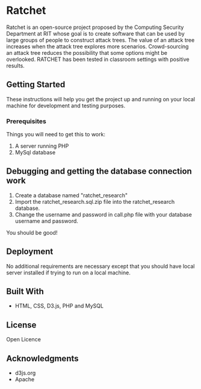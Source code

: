 # Ratchet

Ratchet is an open-source project proposed by the Computing Security Department at RIT whose goal is to create software that can be used by large groups of people to construct attack trees. The value of an attack tree increases when the attack tree explores more scenarios. Crowd-sourcing an attack tree reduces the possibility that some options might be overlooked. RATCHET has been tested in classroom settings with positive results.


## Getting Started

These instructions will help you get the project up and running on your local machine for development and testing purposes.

### Prerequisites

Things you will need to get this to work:

1. A server running PHP
2. MySql database


## Debugging and getting the database connection work

1. Create a database named "ratchet_research"
2. Import the ratchet_research.sql.zip file into the ratchet_research database.
3. Change the username and password in call.php file with your database username and password.

You should be good!

## Deployment

No additional requirements are necessary except that you should have local server installed if trying to run on a local machine.

## Built With

* HTML, CSS, D3.js, PHP and MySQL

## License

Open Licence

## Acknowledgments

* d3js.org
* Apache
